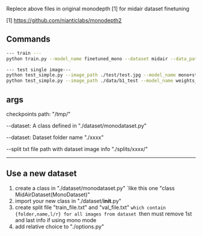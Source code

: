 Replece above files in original monodepth [1] for midair dataset finetuning

[1] https://github.com/nianticlabs/monodepth2


Commands
----
```bash
--- train ---
python train.py --model_name finetuned_mono --dataset midair --data_path MidAir --split midair

--- test single image---
python test_simple.py --image_path ./test/test.jpg --model_name mono+stereo_640x192
python test_simple.py --image_path ./data/b1_test --model_name weights_19 --ext png
```

args
----
checkpoints path: "/tmp/"

--dataset: A class defined in "./dataset/monodataset.py"

--dataset: Dataset folder name "./xxxx"

--split txt file path with dataset image info "./splits/xxxx/"

----

Use a new dataset
----
1. create a class in  "./dataset/monodataset.py" 
		`like this one "class MidAirDataset(MonoDataset)"
2. import your new class in  "./dataset/__init__.py"
3. create split file "train_file.txt" and "val_file.txt"
		`which contain {folder,name,l/r} for all images from dataset
		`then must remove 1st and last info if using mono mode
4. add relative choice to "./options.py"

